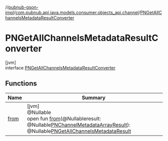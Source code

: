 //[pubnub-gson-impl](../../../index.md)/[com.pubnub.api.java.models.consumer.objects_api.channel](../index.md)/[PNGetAllChannelsMetadataResultConverter](index.md)

# PNGetAllChannelsMetadataResultConverter

[jvm]\
interface [PNGetAllChannelsMetadataResultConverter](index.md)

## Functions

| Name | Summary |
|---|---|
| [from](from.md) | [jvm]<br>@Nullable<br>open fun [from](from.md)(@Nullableresult: @Nullable[PNChannelMetadataArrayResult](../../../../../pubnub-kotlin/pubnub-kotlin-api/pubnub-kotlin-api/com.pubnub.api.models.consumer.objects.channel/-p-n-channel-metadata-array-result/index.md)): @Nullable[PNGetAllChannelsMetadataResult](../../../../../pubnub-gson/pubnub-gson-api/pubnub-gson-api/com.pubnub.api.java.models.consumer.objects_api.channel/-p-n-get-all-channels-metadata-result/index.md) |
